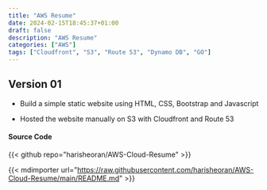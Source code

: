 ```yaml
---
title: "AWS Resume"
date: 2024-02-15T18:45:37+01:00
draft: false
description: "AWS Resume"
categories: ["AWS"]
tags: ["Cloudfront", "S3", "Route 53", "Dynamo DB", "GO"]
---
```

## Version 01

- Build a simple static website using HTML, CSS, Bootstrap and Javascript

- Hosted the website manually on S3 with Cloudfront and Route 53


#### Source Code
{{< github repo="harisheoran/AWS-Cloud-Resume" >}}

{{< mdimporter url="https://raw.githubusercontent.com/harisheoran/AWS-Cloud-Resume/main/README.md" >}}

